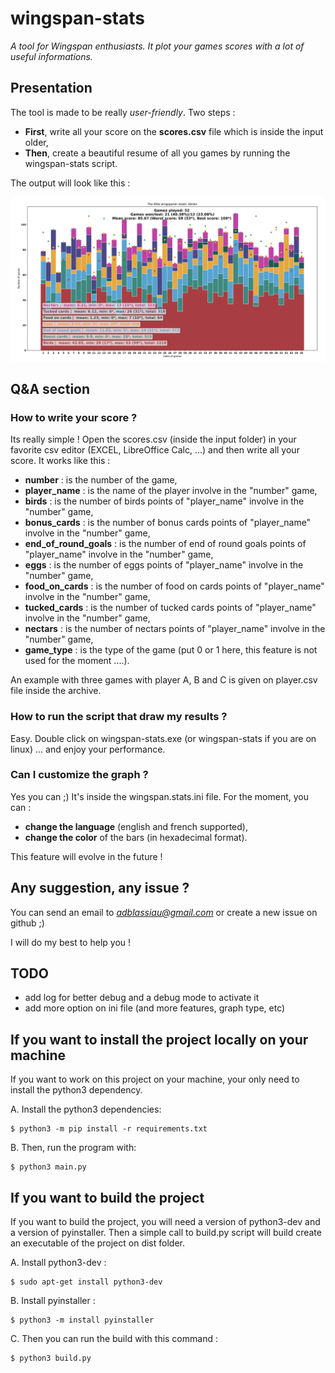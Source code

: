 # wingspan-stats
*A tool for Wingspan enthusiasts. It plot your games scores with a lot of useful informations.*

## Presentation
The tool is made to be really *user-friendly*. Two steps : 
- **First**, write all your score on the **scores.csv** file which is inside the input older,
- **Then**, create a beautiful resume of all you games by running the wingspan-stats script.

The output will look like this :

![Alt text](./data/img/example.png?raw=true "Title")

## Q&A section 

### How to write your score ?
Its really simple ! Open the scores.csv (inside the input folder) in your favorite csv editor (EXCEL, LibreOffice Calc, ...) and then write all
your score. It works like this : 
- **number** : is the number of the game,
- **player_name** : is the name of the player involve in the "number" game,
- **birds** : is the number of birds points of "player_name" involve in the "number" game,
- **bonus_cards** : is the number of bonus cards points of "player_name" involve in the "number" game,
- **end_of_round_goals** : is the number of end of round goals points of "player_name" involve in the "number" game,
- **eggs** : is the number of eggs points of "player_name" involve in the "number" game,
- **food_on_cards** : is the number of food on cards points of "player_name" involve in the "number" game,
- **tucked_cards** : is the number of tucked cards points of "player_name" involve in the "number" game,
- **nectars** : is the number of nectars points of "player_name" involve in the "number" game,
- **game_type** : is the type of the game (put 0 or 1 here, this feature is not used for the moment ....).

An example with three games with player A, B and C is given on player.csv file inside the archive.

### How to run the script that draw my results ?
Easy. Double click on wingspan-stats.exe (or wingspan-stats if you are on linux) ... and enjoy your performance.

### Can I customize the graph ?
Yes you can ;) It's inside the wingspan.stats.ini file. For the moment, you can : 
- **change the language** (english and french supported),
- **change the color** of the bars (in hexadecimal format).

This feature will evolve in the future !

## Any suggestion, any issue ?
You can send an email to *adblassiau@gmail.com* or create a new issue on github ;)

I will do my best to help you !

## TODO
- add log for better debug and a debug mode to activate it
- add more option on ini file (and more features, graph type, etc)

## If you want to install the project locally on your machine

If you want to work on this project on your machine, your only need to install
the python3 dependency.

A. Install the python3 dependencies:
```
$ python3 -m pip install -r requirements.txt
```

B. Then, run the program with:
```
$ python3 main.py
```

## If you want to build the project

If you want to build the project, you will need a version of python3-dev and a version of pyinstaller.
Then a simple call to build.py script will build create an executable of the project on dist folder.

A. Install python3-dev :
```
$ sudo apt-get install python3-dev
```

B. Install pyinstaller :
```
$ python3 -m install pyinstaller
```

C. Then you can run the build with this command :
```
$ python3 build.py
```